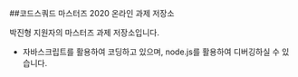 ##코드스쿼드 마스터즈 2020 온라인 과제 저장소

박진형 지원자의 마스터즈 과제 저장소입니다.

* 자바스크립트를 활용하여 코딩하고 있으며, node.js를 활용하여 디버깅하실 수 있습니다.

